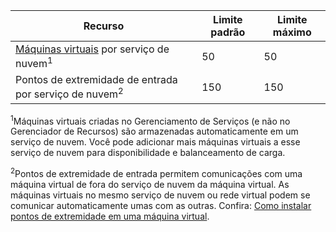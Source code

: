 | Recurso | Limite padrão | Limite máximo |
| --- | --- | --- |
| [Máquinas virtuais](../articles/virtual-machines/virtual-machines-linux-about.md?toc=%2fazure%2fvirtual-machines%2flinux%2ftoc.json) por serviço de nuvem<sup>1</sup> |50 |50 |
| Pontos de extremidade de entrada por serviço de nuvem<sup>2</sup> |150 |150 |

<sup>1</sup>Máquinas virtuais criadas no Gerenciamento de Serviços (e não no Gerenciador de Recursos) são armazenadas automaticamente em um serviço de nuvem. Você pode adicionar mais máquinas virtuais a esse serviço de nuvem para disponibilidade e balanceamento de carga. 

<sup>2</sup>Pontos de extremidade de entrada permitem comunicações com uma máquina virtual de fora do serviço de nuvem da máquina virtual. As máquinas virtuais no mesmo serviço de nuvem ou rede virtual podem se comunicar automaticamente umas com as outras. Confira: [Como instalar pontos de extremidade em uma máquina virtual](../articles/virtual-machines/windows/classic/setup-endpoints.md?toc=%2fazure%2fvirtual-machines%2fwindows%2fclassic%2ftoc.json). 

